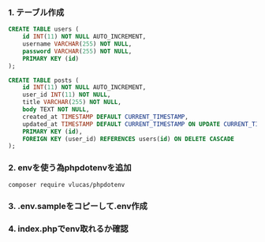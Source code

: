 ### 1. テーブル作成
```sql
CREATE TABLE users (
    id INT(11) NOT NULL AUTO_INCREMENT,
    username VARCHAR(255) NOT NULL,
    password VARCHAR(255) NOT NULL,
    PRIMARY KEY (id)
);

CREATE TABLE posts (
    id INT(11) NOT NULL AUTO_INCREMENT,
    user_id INT(11) NOT NULL,
    title VARCHAR(255) NOT NULL,
    body TEXT NOT NULL,
    created_at TIMESTAMP DEFAULT CURRENT_TIMESTAMP,
    updated_at TIMESTAMP DEFAULT CURRENT_TIMESTAMP ON UPDATE CURRENT_TIMESTAMP,
    PRIMARY KEY (id),
    FOREIGN KEY (user_id) REFERENCES users(id) ON DELETE CASCADE
);
```

### 2. envを使う為phpdotenvを追加
```
composer require vlucas/phpdotenv
```

### 3. .env.sampleをコピーして.env作成

### 4. index.phpでenv取れるか確認